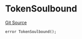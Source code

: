 # TokenSoulbound
[Git Source](https://github.com/w3b3d3v/valocracy-contracts/blob/4dd7e8efca2b95983b263ee58c9706887af43545/src/Valocracy.sol)


```solidity
error TokenSoulbound();
```

